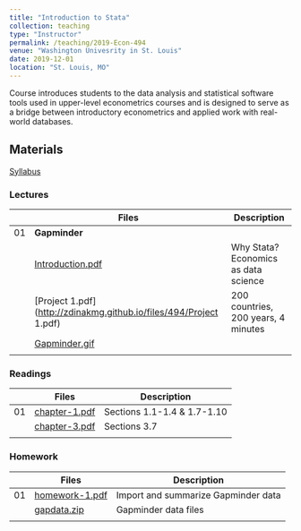 ```yaml
---
title: "Introduction to Stata"
collection: teaching
type: "Instructor"
permalink: /teaching/2019-Econ-494
venue: "Washington Univesrity in St. Louis"
date: 2019-12-01
location: "St. Louis, MO"
---
```


Course introduces students to the data analysis and statistical software tools used in upper-level econometrics courses and is designed to serve as a bridge between introductory econometrics and applied work with real-world databases.

## Materials
[Syllabus](http://zdinakmg.github.io/files/494/econ-494-syllabus-fl2019.pdf) 

### Lectures

|                  | Files  | Description                                                  |
| --------         | ------ | ------------------------------------------------------------ |
| 01 | **Gapminder** |
| | [Introduction.pdf](http://zdinakmg.github.io/files/494/Introduction.pdf) | Why Stata? Economics as data science       |
| | [Project 1.pdf](http://zdinakmg.github.io/files/494/Project 1.pdf) | 200 countries, 200 years, 4 minutes         |
| | [Gapminder.gif](http://zdinakmg.github.io/files/494/ezgif.com-gif-maker-wide.gif) |  |
| | | |


### Readings

|                  | Files  | Description                                                  |
| --------         | ------ | ------------------------------------------------------------ |
| 01 | [chapter-1.pdf](http://zdinakmg.github.io/files/494/chapter-1.pdf)   | Sections 1.1-1.4 & 1.7-1.10  |
| | [chapter-3.pdf](http://zdinakmg.github.io/files/494/chapter-3.pdf)   | Sections 3.7   |
| | | |

### Homework

|                  | Files  | Description                                                  |
| --------         | ------ | ------------------------------------------------------------ |
| 01 | [homework-1.pdf](http://zdinakmg.github.io/files/494/econ-494-homework-1.pdf)   |  Import and summarize Gapminder data |
| | [gapdata.zip](http://zdinakmg.github.io/files/494/gapdata.zip)   | Gapminder data files |
| | | |




